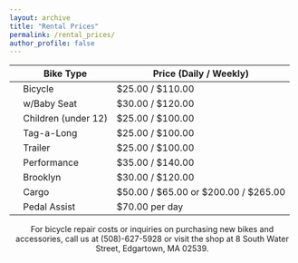 ```yaml
---
layout: archive
title: "Rental Prices"
permalink: /rental_prices/
author_profile: false
---
```


|     | Bike Type             | Price (Daily / Weekly)     |
| --- | --------------------- | -------------------------- |
|     | Bicycle               | \$25.00 / \$110.00        |
|     | w/Baby Seat           | \$30.00 / \$120.00        |
|     | Children (under 12)   | \$25.00 / \$100.00        |
|     | Tag-a-Long            | \$25.00 / \$100.00        |
|     | Trailer               | \$25.00 / \$100.00        |
|     | Performance           | \$35.00 / \$140.00        |
|     | Brooklyn              | \$30.00 / \$120.00        |
|     | Cargo                 | \$50.00 / \$65.00 or \$200.00 / \$265.00 |
|     | Pedal Assist          | \$70.00 per day           |

<p align="center">For bicycle repair costs or inquiries on purchasing new bikes and accessories, call us at (508)-627-5928 or visit the shop at 8 South Water Street, Edgartown, MA 02539.</p>
